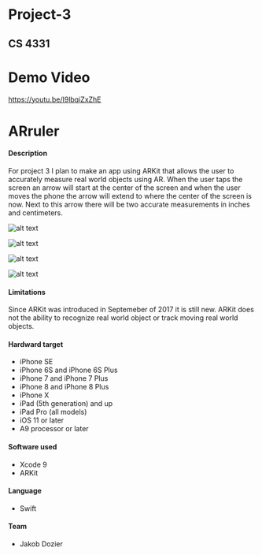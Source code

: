 # Project-3
## CS 4331

# Demo Video
https://youtu.be/I9lbqiZxZhE

# ARruler

#### Description
For project 3 I plan to make an app using ARKit that allows the user to accurately measure real world objects using AR. When the user taps the screen an arrow will start at the center of the screen and when the user moves the phone the arrow will extend to where the center of the screen is now. Next to this arrow there will be two accurate measurements in inches and centimeters.

![alt text](screenshots/pic1.png)

![alt text](screenshots/pic2.png)

![alt text](screenshots/pic3.png)

![alt text](screenshots/pic4.png)


#### Limitations
Since ARKit was introduced in Septemeber of 2017 it is still new. ARKit does not the ability to recognize real world object or track moving real world objects.

#### Hardward target
- iPhone SE
- iPhone 6S and iPhone 6S Plus
- iPhone 7 and iPhone 7 Plus
- iPhone 8 and iPhone 8 Plus
- iPhone X
- iPad (5th generation) and up
- iPad Pro (all models)
- iOS 11 or later
- A9 processor or later

#### Software used
- Xcode 9
- ARKit

#### Language
- Swift

#### Team
- Jakob Dozier
